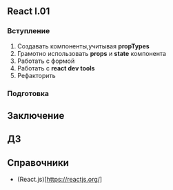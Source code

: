 ## React l.01

### Вступление

1. Создавать компоненты,учитывая **propTypes**
2. Грамотно использовать **props** и **state** компонента 
3. Работать с формой
4. Работать с **react dev tools**
5. Рефакторить

### Подготовка



## Заключение

## ДЗ

## Справочники
- (React.js)[https://reactjs.org/]